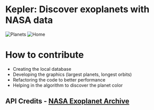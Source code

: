 # Kepler: Discover exoplanets with NASA data


![Planets](https://i.ibb.co/6DTWtX4/planets.png)
![Home](https://i.ibb.co/R93L784/home.png)

# How to contribute
- Creating the local database
- Developing the graphics (largest planets, longest orbits)
- Refactoring the code to better performance
- Helping in the algorithm to discover the planet color

## API Credits - [NASA Exoplanet Archive](https://exoplanetarchive.ipac.caltech.edu/)



